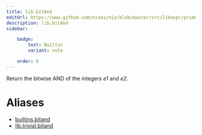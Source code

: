 ```yaml
---
title: lib.bitAnd
editUrl: https://www.github.com/nixos/nix/blob/master/src/libexpr/primops.cc
description: lib.bitAnd
sidebar:

    badge:
        text: Builtin
        variant: note

    order: 8
---
```


Return the bitwise AND of the integers *e1* and *e2*.


# Aliases

- [builtins.bitand](/nix-doc-comments/reference/builtins/builtins-bitand)
- [lib.trivial.bitand](/nix-doc-comments/reference/lib/trivial/lib-trivial-bitand)


